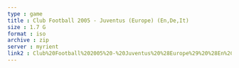 ```yaml
---
type : game
title : Club Football 2005 - Juventus (Europe) (En,De,It)
size : 1.7 G
format : iso
archive : zip
server : myrient
link2 : Club%20Football%202005%20-%20Juventus%20%28Europe%29%20%28En%2CDe%2CIt%29
---
```

